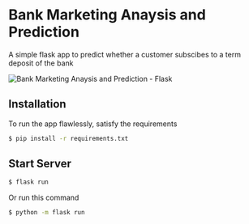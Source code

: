 # Bank Marketing Anaysis and Prediction
A simple flask app to predict whether a customer subscibes to a term deposit of the bank

![Bank Marketing Anaysis and Prediction - Flask](https://drive.google.com/file/d/1ZC7MhZ9OnhRg6LKIBh6AlgZAgtHKpGiD/view?usp=share_link)

## Installation

To run the app flawlessly, satisfy the requirements
```bash
$ pip install -r requirements.txt
```

## Start Server
```bash
$ flask run
```

Or run this command 
```bash
$ python -m flask run
```
